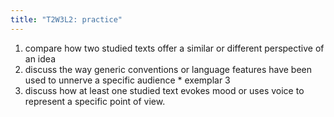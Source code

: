 ```yaml
---
title: "T2W3L2: practice"
---
```


1. compare how two studied texts offer a similar or different perspective of an idea
2. discuss the way generic conventions or language features have been used to unnerve a specific audience * exemplar 3
3. discuss how at least one studied text evokes mood or uses voice to represent a specific point of view.